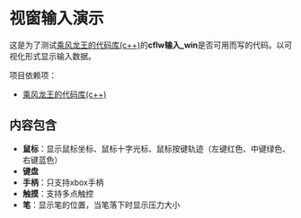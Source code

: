 # 视窗输入演示
这是为了测试[乘风龙王的代码库(c++)](https://github.com/cflw/cflw_cpp)的**cflw输入_win**是否可用而写的代码。以可视化形式显示输入数据。

项目依赖项：
* [乘风龙王的代码库(c++)](https://github.com/cflw/cflw_cpp)

## 内容包含

* **鼠标**：显示鼠标坐标、鼠标十字光标、鼠标按键轨迹（左键红色、中键绿色、右键蓝色）
* **键盘**
* **手柄**：只支持xbox手柄
* **触摸**：支持多点触控
* **笔**：显示笔的位置，当笔落下时显示压力大小
